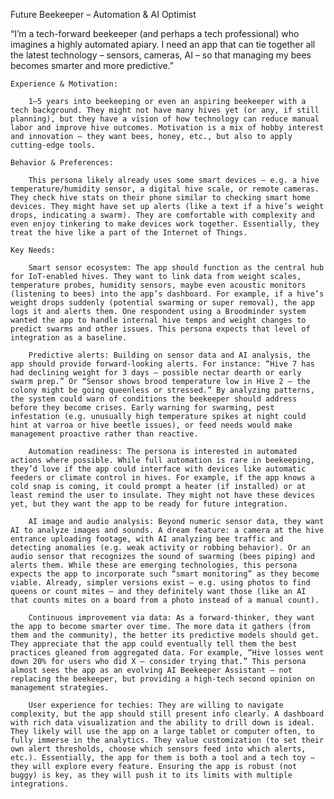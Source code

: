 Future Beekeeper – Automation & AI Optimist

“I’m a tech-forward beekeeper (and perhaps a tech professional) who imagines a highly automated apiary. I need an app that can tie together all the latest technology – sensors, cameras, AI – so that managing my bees becomes smarter and more predictive.”

    Experience & Motivation: 
    
        1–5 years into beekeeping or even an aspiring beekeeper with a tech background. They might not have many hives yet (or any, if still planning), but they have a vision of how technology can reduce manual labor and improve hive outcomes. Motivation is a mix of hobby interest and innovation – they want bees, honey, etc., but also to apply cutting-edge tools.

    Behavior & Preferences: 
    
        This persona likely already uses some smart devices – e.g. a hive temperature/humidity sensor, a digital hive scale, or remote cameras. They check hive stats on their phone similar to checking smart home devices. They might have set up alerts (like a text if a hive’s weight drops, indicating a swarm). They are comfortable with complexity and even enjoy tinkering to make devices work together. Essentially, they treat the hive like a part of the Internet of Things.

    Key Needs:

        Smart sensor ecosystem: The app should function as the central hub for IoT-enabled hives. They want to link data from weight scales, temperature probes, humidity sensors, maybe even acoustic monitors (listening to bees) into the app’s dashboard. For example, if a hive’s weight drops suddenly (potential swarming or super removal), the app logs it and alerts them. One respondent using a Broodminder system wanted the app to handle internal hive temps and weight changes to predict swarms and other issues. This persona expects that level of integration as a baseline.

        Predictive alerts: Building on sensor data and AI analysis, the app should provide forward-looking alerts. For instance: “Hive 7 has had declining weight for 3 days – possible nectar dearth or early swarm prep.” Or “Sensor shows brood temperature low in Hive 2 – the colony might be going queenless or stressed.” By analyzing patterns, the system could warn of conditions the beekeeper should address before they become crises. Early warning for swarming, pest infestation (e.g. unusually high temperature spikes at night could hint at varroa or hive beetle issues), or feed needs would make management proactive rather than reactive.

        Automation readiness: The persona is interested in automated actions where possible. While full automation is rare in beekeeping, they’d love if the app could interface with devices like automatic feeders or climate control in hives. For example, if the app knows a cold snap is coming, it could prompt a heater (if installed) or at least remind the user to insulate. They might not have these devices yet, but they want the app to be ready for future integration.

        AI image and audio analysis: Beyond numeric sensor data, they want AI to analyze images and sounds. A dream feature: a camera at the hive entrance uploading footage, with AI analyzing bee traffic and detecting anomalies (e.g. weak activity or robbing behavior). Or an audio sensor that recognizes the sound of swarming (bees piping) and alerts them. While these are emerging technologies, this persona expects the app to incorporate such “smart monitoring” as they become viable. Already, simpler versions exist – e.g. using photos to find queens or count mites – and they definitely want those (like an AI that counts mites on a board from a photo instead of a manual count).

        Continuous improvement via data: As a forward-thinker, they want the app to become smarter over time. The more data it gathers (from them and the community), the better its predictive models should get. They appreciate that the app could eventually tell them the best practices gleaned from aggregated data. For example, “Hive losses went down 20% for users who did X – consider trying that.” This persona almost sees the app as an evolving AI Beekeeper Assistant – not replacing the beekeeper, but providing a high-tech second opinion on management strategies.

        User experience for techies: They are willing to navigate complexity, but the app should still present info clearly. A dashboard with rich data visualization and the ability to drill down is ideal. They likely will use the app on a large tablet or computer often, to fully immerse in the analytics. They value customization (to set their own alert thresholds, choose which sensors feed into which alerts, etc.). Essentially, the app for them is both a tool and a tech toy – they will explore every feature. Ensuring the app is robust (not buggy) is key, as they will push it to its limits with multiple integrations.